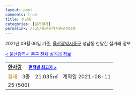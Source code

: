 ```yaml
---
layout: post
comments: true
title: 성남동
categories: [실거래가]
permalink: /apt/울산광역시중구성남동
---
```


2021년 09월 06일 기준, <a href="/apt/울산광역시중구">울산광역시중구</a> 성남동 한달간 실거래 정보

<a style="color: blue;" href="/apt/울산광역시중구">< 울산광역시 중구 전체 실거래 정보</a>
<!---- start ---->
<table>
  <tr>
    <td colspan="4" style="font-weight: bold;"><a href="/apt/울산광역시중구성남동한사랑">한사랑</a> &nbsp;&nbsp;&nbsp; <a style="color: blue; font-size: smaller;" href="/apt/울산광역시중구성남동한사랑">면적별 최고가 ></a></td>
  </tr>
    
  <tr>
    <td><a style="color: darkgoldenrod">월세</a></td>
    <td>3층</td>
    <td>21.035㎡</td>
    <td>계약일 2021-08-11</td>
  </tr>
  <tr>
    <td colspan="4">25 (500)</td>
  </tr>
    
</table>
<!---- end ---->
    